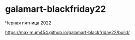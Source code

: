 # galamart-blackfriday22
Черная пятница 2022


https://maximum454.github.io/galamart-blackfriday22/build/